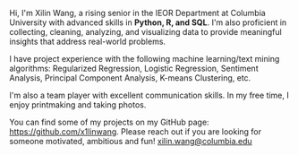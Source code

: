 Hi, I'm Xilin Wang, a rising senior in the IEOR Department at Columbia University with advanced skills in <b>Python, R, and SQL</b>. I'm also proficient in collecting, cleaning, analyzing, and visualizing data to provide meaningful insights that address real-world problems.

I have project experience with the following machine learning/text mining algorithms: Regularized Regression, Logistic Regression, Sentiment Analysis, Principal Component Analysis, K-means Clustering, etc.

I'm also a team player with excellent communication skills. In my free time, I enjoy printmaking and taking photos.

You can find some of my projects on my GitHub page: https://github.com/x1linwang. Please reach out if you are looking for someone motivated, ambitious and fun! xilin.wang@columbia.edu 


